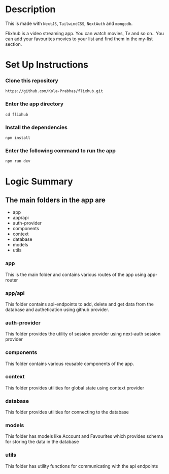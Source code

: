 # Description


This is made with `NextJS`, `TailwindCSS`, `NextAuth` and `mongodb`.

Flixhub is a video streaming app. You can watch movies, Tv and so on..
You can add your favourites movies to your list and find them in the my-list section.

# Set Up Instructions

### Clone this repository 

```
https://github.com/Kola-Prabhas/flixhub.git
```

### Enter the app directory

```
cd flixhub
```

### Install the dependencies

```
npm install
```

### Enter the following command to run the app
```
npm run dev
```

# Logic Summary

## The main folders in the app are

- app
- app/api
- auth-provider
- components
- context
- database
- models
- utils

### app
This is the main folder and contains various routes of the app using app-router

### app/api
This folder contains api-endpoints to add, delete and get data from the database and authetication using github provider.

### auth-provider
This folder provides the utility of session provider using next-auth session provider

### components
This folder contains various reusable components of the app.

### context
This folder provides utilities for global state using context provider

### database
This folder provides utilities for connecting to the database

### models
This folder has models like Account and Favourites which provides schema for storing the data in the database

### utils
This folder has utility functions for communicating with the api endpoints
